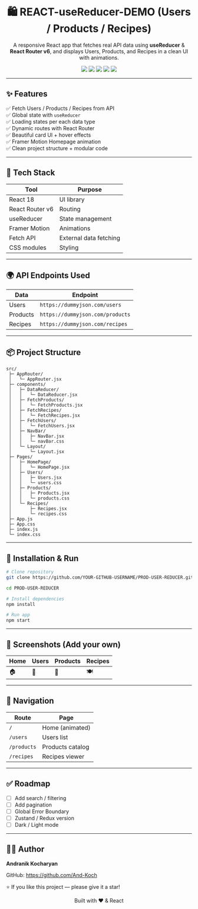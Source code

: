 <h1 align="center">🛍️ REACT-useReducer-DEMO
 (Users / Products / Recipes)</h1>

<p align="center">
A responsive React app that fetches real API data using <b>useReducer</b> & <b>React Router v6</b>, and displays Users, Products, and Recipes in a clean UI with animations.
</p>

<p align="center">
  <img src="https://img.shields.io/badge/React-18-blue?logo=react" />
  <img src="https://img.shields.io/badge/State-useReducer-green" />
  <img src="https://img.shields.io/badge/Router-React%20Router%20v6-orange" />
  <img src="https://img.shields.io/badge/Animations-Framer--Motion-purple" />
  <img src="https://img.shields.io/badge/API-DummyJSON-blue" />
</p>

---

## ✨ Features

✅ Fetch Users / Products / Recipes from API  
✅ Global state with `useReducer`  
✅ Loading states per each data type  
✅ Dynamic routes with React Router  
✅ Beautiful card UI + hover effects  
✅ Framer Motion Homepage animation  
✅ Clean project structure + modular code  

---

## 🧠 Tech Stack

| Tool | Purpose |
|------|--------|
React 18 | UI library  
React Router v6 | Routing  
useReducer | State management  
Framer Motion | Animations  
Fetch API | External data fetching  
CSS modules | Styling  

---

## 🌍 API Endpoints Used

| Data | Endpoint |
|------|---------|
Users | `https://dummyjson.com/users`  
Products | `https://dummyjson.com/products`  
Recipes | `https://dummyjson.com/recipes`  

---

## 📦 Project Structure

```
src/
 ├─ AppRouter/
 │   └─ AppRouter.jsx
 ├─ components/
 │   ├─ DataReducer/
 │   │   └─ DataReducer.jsx
 │   ├─ FetchProducts/
 │   │   └─ FetchProducts.jsx
 │   ├─ FetchRecipes/
 │   │   └─ FetchRecipes.jsx
 │   ├─ FetchUsers/
 │   │   └─ FetchUsers.jsx
 │   ├─ NavBar/
 │   │   ├─ NavBar.jsx
 │   │   └─ navBar.css
 │   └─ Layout/
 │       └─ Layout.jsx
 ├─ Pages/
 │   ├─ HomePage/
 │   │   └─ HomePage.jsx
 │   ├─ Users/
 │   │   ├─ Users.jsx
 │   │   └─ users.css
 │   ├─ Products/
 │   │   ├─ Products.jsx
 │   │   └─ products.css
 │   └─ Recipes/
 │       ├─ Recipes.jsx
 │       └─ recipes.css
 ├─ App.js
 ├─ App.css
 ├─ index.js
 └─ index.css
```

---

## 🚀 Installation & Run

```bash
# Clone repository
git clone https://github.com/YOUR-GITHUB-USERNAME/PROD-USER-REDUCER.git

cd PROD-USER-REDUCER

# Install dependencies
npm install

# Run app
npm start
```

---

## 📸 Screenshots (Add your own)

| Home | Users | Products | Recipes |
|------|-------|----------|---------|
| 🏠 | 👤 | 🛒 | 🍽️ |

---

## 🧭 Navigation

| Route | Page |
|------|------|
`/` | Home (animated)  
`/users` | Users list  
`/products` | Products catalog  
`/recipes` | Recipes viewer  

---

## ✅ Roadmap

- [ ] Add search / filtering
- [ ] Add pagination
- [ ] Global Error Boundary
- [ ] Zustand / Redux version
- [ ] Dark / Light mode

---

## 👨‍💻 Author

**Andranik Kocharyan**

GitHub: https://github.com/And-Koch  

⭐ If you like this project — please give it a star!

<p align="center">Built with ❤️ & React</p>
